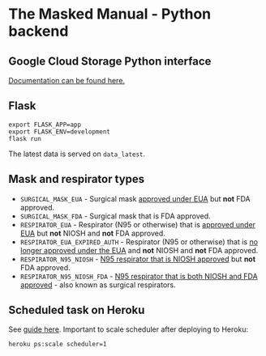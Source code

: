 # The Masked Manual - Python backend

## Google Cloud Storage Python interface

[Documentation can be found here.](https://googleapis.dev/python/storage/latest/index.html)

## Flask

```
export FLASK_APP=app
export FLASK_ENV=development
flask run
```

The latest data is served on `data_latest`.

## Mask and respirator types

* `SURGICAL_MASK_EUA` - Surgical mask [approved under EUA](https://www.fda.gov/medical-devices/coronavirus-disease-2019-covid-19-emergency-use-authorizations-medical-devices/personal-protective-equipment-euas#surgicalmasks) but **not** FDA approved.
* `SURGICAL_MASK_FDA` - Surgical mask that is FDA approved.
* `RESPIRATOR_EUA` - Respirator (N95 or otherwise) that is [approved under EUA](https://www.fda.gov/medical-devices/coronavirus-disease-2019-covid-19-emergency-use-authorizations-medical-devices/personal-protective-equipment-euas#nonniosh) but **not** NIOSH and **not** FDA approved.
* `RESPIRATOR_EUA_EXPIRED_AUTH` - Respirator (N95 or otherwise) that is [no longer approved under the EUA](https://www.fda.gov/medical-devices/coronavirus-disease-2019-covid-19-emergency-use-authorizations-medical-devices/personal-protective-equipment-euas#nonniosh) and **not** NIOSH and **not** FDA approved.
* `RESPIRATOR_N95_NIOSH` - [N95 respirator that is NIOSH approved](https://www.cdc.gov/niosh/npptl/topics/respirators/disp_part/N95list1.html) but **not** FDA approved.
* `RESPIRATOR_N95_NIOSH_FDA` - [N95 respirator that is both NIOSH and FDA approved](https://www.cdc.gov/niosh/npptl/topics/respirators/disp_part/respsource3surgicaln95.html) - also known as surgical respirators.

## Scheduled task on Heroku

See [guide here](https://devcenter.heroku.com/articles/clock-processes-python). Important to scale scheduler after deploying to Heroku:
```
heroku ps:scale scheduler=1
```